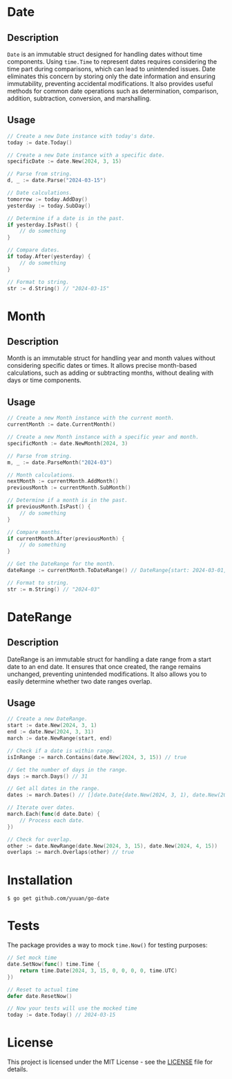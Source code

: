 # Date

## Description

`Date` is an immutable struct designed for handling dates without time components.
Using `time.Time` to represent dates requires considering the time part during comparisons, which can lead to unintended issues.
Date eliminates this concern by storing only the date information and ensuring immutability, preventing accidental modifications.
It also provides useful methods for common date operations such as determination, comparison, addition, subtraction, conversion, and marshalling.

## Usage

```go
// Create a new Date instance with today's date.
today := date.Today()

// Create a new Date instance with a specific date.
specificDate := date.New(2024, 3, 15)

// Parse from string.
d, _ := date.Parse("2024-03-15")

// Date calculations.
tomorrow := today.AddDay()
yesterday := today.SubDay()

// Determine if a date is in the past.
if yesterday.IsPast() {
    // do something
}

// Compare dates.
if today.After(yesterday) {
    // do something
}

// Format to string.
str := d.String() // "2024-03-15"
```

# Month

## Description

Month is an immutable struct for handling year and month values without considering specific dates or times.
It allows precise month-based calculations, such as adding or subtracting months, without dealing with days or time components.

## Usage

```go
// Create a new Month instance with the current month.
currentMonth := date.CurrentMonth()

// Create a new Month instance with a specific year and month.
specificMonth := date.NewMonth(2024, 3)

// Parse from string.
m, _ := date.ParseMonth("2024-03")

// Month calculations.
nextMonth := currentMonth.AddMonth()
previousMonth := currentMonth.SubMonth()

// Determine if a month is in the past.
if previousMonth.IsPast() {
    // do something
}

// Compare months.
if currentMonth.After(previousMonth) {
    // do something
}

// Get the DateRange for the month.
dateRange := currentMonth.ToDateRange() // DateRange{start: 2024-03-01, end: 2024-03-31}

// Format to string.
str := m.String() // "2024-03"
```

# DateRange

## Description

DateRange is an immutable struct for handling a date range from a start date to an end date.
It ensures that once created, the range remains unchanged, preventing unintended modifications.
It also allows you to easily determine whether two date ranges overlap.

## Usage

```go
// Create a new DateRange.
start := date.New(2024, 3, 1)
end := date.New(2024, 3, 31)
march := date.NewRange(start, end)

// Check if a date is within range.
isInRange := march.Contains(date.New(2024, 3, 15)) // true

// Get the number of days in the range.
days := march.Days() // 31

// Get all dates in the range.
dates := march.Dates() // []date.Date{date.New(2024, 3, 1), date.New(2024, 3, 2), ...}

// Iterate over dates.
march.Each(func(d date.Date) {
    // Process each date.
})

// Check for overlap.
other := date.NewRange(date.New(2024, 3, 15), date.New(2024, 4, 15))
overlaps := march.Overlaps(other) // true
```

# Installation

```shell
$ go get github.com/yuuan/go-date
```

# Tests

The package provides a way to mock `time.Now()` for testing purposes:

```go
// Set mock time
date.SetNow(func() time.Time {
    return time.Date(2024, 3, 15, 0, 0, 0, 0, time.UTC)
})

// Reset to actual time
defer date.ResetNow()

// Now your tests will use the mocked time
today := date.Today() // 2024-03-15
```

# License

This project is licensed under the MIT License - see the [LICENSE](LICENSE) file for details.
